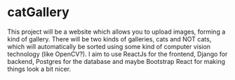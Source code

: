 # catGallery

This project will be a website which allows you to upload images, forming a kind of gallery. There will be two kinds of galleries, cats and NOT cats, which will automatically be sorted using some kind of computer vision technology (like OpenCV?). I aim to use ReactJs for the frontend, Django for backend, Postgres for the database and maybe Bootstrap React for making things look a bit nicer.